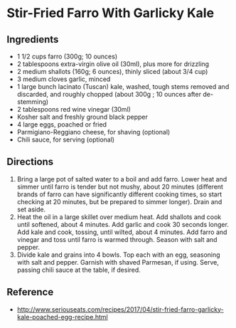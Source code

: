 # Stir-Fried Farro With Garlicky Kale

## Ingredients
* 1 1/2 cups farro (300g; 10 ounces)  
* 2 tablespoons extra-virgin olive oil (30ml), plus more for drizzling  
* 2 medium shallots (160g; 6 ounces), thinly sliced (about 3/4 cup)  
* 3 medium cloves garlic, minced  
* 1 large bunch lacinato (Tuscan) kale, washed, tough stems removed and discarded, and roughly chopped (about 300g ; 10 ounces after de-stemming)  
* 2 tablespoons red wine vinegar (30ml)  
* Kosher salt and freshly ground black pepper  
* 4 large eggs, poached or fried  
* Parmigiano-Reggiano cheese, for shaving (optional)  
* Chili sauce, for serving (optional)  

## Directions
1. Bring a large pot of salted water to a boil and add farro. Lower heat and simmer until farro is tender but not mushy, about 20 minutes (different brands of farro can have significantly different cooking times, so start checking at 20 minutes, but be prepared to simmer longer). Drain and set aside.  
2. Heat the oil in a large skillet over medium heat. Add shallots and cook until softened, about 4 minutes. Add garlic and cook 30 seconds longer. Add kale and cook, tossing, until wilted, about 4 minutes. Add farro and vinegar and toss until farro is warmed through. Season with salt and pepper.  
3. Divide kale and grains into 4 bowls. Top each with an egg, seasoning with salt and pepper. Garnish with shaved Parmesan, if using. Serve, passing chili sauce at the table, if desired.  

## Reference
* <http://www.seriouseats.com/recipes/2017/04/stir-fried-farro-garlicky-kale-poached-egg-recipe.html>
